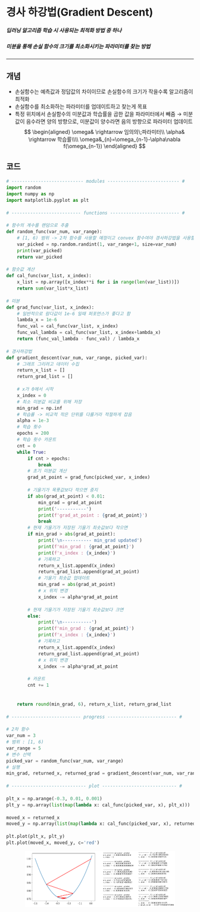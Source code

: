 # 경사 하강법(Gradient Descent)
##### 딥러닝 알고리즘 학습 시 사용되는 최적화 방법 중 하나
##### 미분을 통해 손실 함수의 크기를 최소화시키는 파라미터를 찾는 방법
---
## 개념
* 손실함수는 예측값과 정답값의 차이이므로 손실함수의 크기가 작을수록 알고리즘이 최적화
* 손실함수를 최소화하는 파라미터를 업데이트하고 찾는게 목표
* 특정 위치에서 손실함수의 미분값과 학습률을 곱한 값을 파라미터에서 빼줌
$\rightarrow$ 미분값이 음수라면 양의 방향으로, 미분값이 양수라면 음의 방향으로 파라미터 업데이트
\
$$
\begin{aligned}
\omega& \rightarrow 임의의\;파라미터\\
\alpha& \rightarrow 학습률\\\\
\omega&_{n}=\omega_{n-1}-\alpha\nabla f(\omega_{n-1})
\end{aligned}
$$

## 코드
```python
# --------------------------- modules --------------------------- #
import random
import numpy as np
import matplotlib.pyplot as plt

# -------------------------- functions -------------------------- #

# 함수의 계수를 랜덤으로 추출
def random_func(var_num, var_range):
    # [1, 6) 범위 -> 2차 함수를 사용할 예정이고 convex 함수여야 경사하강법을 사용할 수 있음
    var_picked = np.random.randint(1, var_range+1, size=var_num)
    print(var_picked)
    return var_picked

# 함숫값 계산
def cal_func(var_list, x_index):
    x_list = np.array([x_index**i for i in range(len(var_list))])
    return sum(var_list*x_list)

# 미분
def grad_func(var_list, x_index):
    # 일반적으로 람다값이 1e-6 일때 퍼포먼스가 좋다고 함
    lambda_x = 1e-6
    func_val = cal_func(var_list, x_index)
    func_val_lambda = cal_func(var_list, x_index+lambda_x)
    return (func_val_lambda - func_val) / lambda_x

# 경사하강법
def gradient_descent(var_num, var_range, picked_var):
    # 그래프 그리려고 데이터 수집
    return_x_list = []
    return_grad_list = []
    
    # x가 0에서 시작
    x_index = 0
    # 최소 미분값 비교를 위해 저장
    min_grad = np.inf
    # 학습률 -> 비교적 작은 단위를 다룰거라 적절하게 잡음
    alpha = 1e-3
    # 학습 횟수
    epochs = 200
    # 학습 횟수 카운트
    cnt = 0
    while True:
        if cnt > epochs:
            break
        # 초기 미분값 계산
        grad_at_point = grad_func(picked_var, x_index)
        
        # 기울기가 목푯값보다 작으면 중지
        if abs(grad_at_point) < 0.01:
            min_grad = grad_at_point
            print('-----------')
            print(f'grad_at_point : {grad_at_point}')
            break
        # 현재 기울기가 저장된 기울기 최솟값보다 작으면
        if min_grad > abs(grad_at_point):
            print('\n----------- min_grad updated')
            print(f'min_grad : {grad_at_point}')
            print(f'x_index : {x_index}')
            # 기록하고
            return_x_list.append(x_index)
            return_grad_list.append(grad_at_point)
            # 기울기 최솟값 업데이트
            min_grad = abs(grad_at_point)
            # x 위치 변경
            x_index -= alpha*grad_at_point

        # 현재 기울기가 저장된 기울기 최솟값보다 크면  
        else:
            print('\n-----------')
            print(f'min_grad : {grad_at_point}')
            print(f'x_index : {x_index}')
            # 기록하고
            return_x_list.append(x_index)
            return_grad_list.append(grad_at_point)
            # x 위치 변경
            x_index -= alpha*grad_at_point

        # 카운트
        cnt += 1
        
        
    return round(min_grad, 6), return_x_list, return_grad_list

# -------------------------- progress -------------------------- #

# 2차 함수
var_num = 3
# 범위 : [1, 6)
var_range = 5
# 변수 선택
picked_var = random_func(var_num, var_range)
# 실행
min_grad, returned_x, returned_grad = gradient_descent(var_num, var_range, picked_var)

# ---------------------------- plot ---------------------------- #

plt_x = np.arange(-0.3, 0.01, 0.001)
plt_y = np.array(list(map(lambda x: cal_func(picked_var, x), plt_x)))

moved_x = returned_x
moved_y = np.array(list(map(lambda x: cal_func(picked_var, x), returned_x)))

plt.plot(plt_x, plt_y)
plt.plot(moved_x, moved_y, c='red')
```
<div style="display: flex; justify-content: center;">
  <img src="images/grad_result_graph.png" style="width: 40%;">
  <img src="images/grad_result_text.png" style="width: 40%;">

</div>